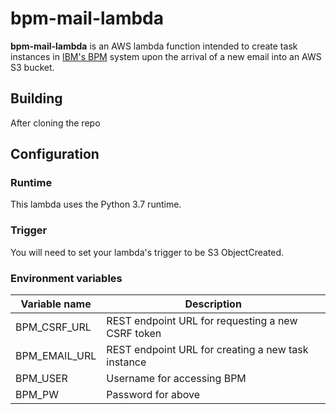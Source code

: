 # bpm-mail-lambda

**bpm-mail-lambda** is an AWS lambda function intended to create task instances in [IBM's BPM](https://www.ibm.com/Automation/BPM‎) system upon the arrival of a new email into an AWS S3 bucket.

## Building

After cloning the repo

## Configuration

### Runtime

This lambda uses the Python 3.7 runtime.

### Trigger

You will need to set your lambda's trigger to be S3 ObjectCreated.

### Environment variables

| Variable name | Description |
| --------------|-------------|
| BPM_CSRF_URL  | REST endpoint URL for requesting a new CSRF token |
| BPM_EMAIL_URL | REST endpoint URL for creating a new task instance |
| BPM_USER      | Username for accessing BPM |
| BPM_PW        | Password for above |